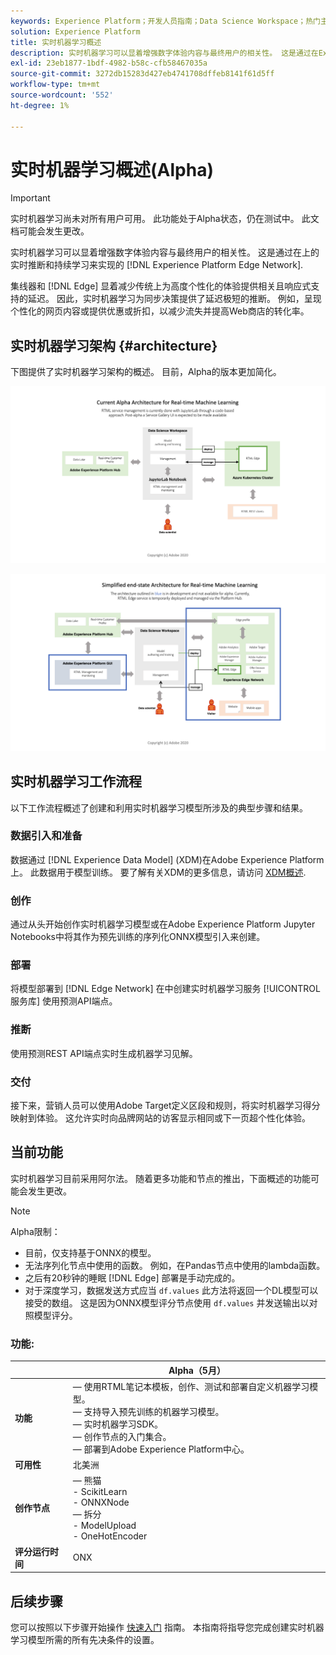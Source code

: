 ```yaml
---
keywords: Experience Platform；开发人员指南；Data Science Workspace；热门主题；实时机器学习；
solution: Experience Platform
title: 实时机器学习概述
description: 实时机器学习可以显着增强数字体验内容与最终用户的相关性。 这是通过在Experience Platform边缘网络上利用实时推断和持续学习来实现的。
exl-id: 23eb1877-1bdf-4982-b58c-cfb58467035a
source-git-commit: 3272db15283d427eb4741708dffeb8141f61d5ff
workflow-type: tm+mt
source-wordcount: '552'
ht-degree: 1%

---
```


# 实时机器学习概述(Alpha)

>[!IMPORTANT]
>
>实时机器学习尚未对所有用户可用。 此功能处于Alpha状态，仍在测试中。 此文档可能会发生更改。

实时机器学习可以显着增强数字体验内容与最终用户的相关性。 这是通过在上的实时推断和持续学习来实现的 [!DNL Experience Platform Edge Network].

集线器和 [!DNL Edge] 显着减少传统上为高度个性化的体验提供相关且响应式支持的延迟。 因此，实时机器学习为同步决策提供了延迟极短的推断。 例如，呈现个性化的网页内容或提供优惠或折扣，以减少流失并提高Web商店的转化率。

## 实时机器学习架构 {#architecture}

下图提供了实时机器学习架构的概述。 目前，Alpha的版本更加简化。

![阿尔法拱形](../images/rtml/alpha-arch.png)

![简化的概述](../images/rtml/end-to-end-arch.png)

## 实时机器学习工作流程

以下工作流程概述了创建和利用实时机器学习模型所涉及的典型步骤和结果。

### 数据引入和准备

数据通过 [!DNL Experience Data Model] (XDM)在Adobe Experience Platform上。 此数据用于模型训练。 要了解有关XDM的更多信息，请访问 [XDM概述](../../xdm/home.md).

### 创作

通过从头开始创作实时机器学习模型或在Adobe Experience Platform Jupyter Notebooks中将其作为预先训练的序列化ONNX模型引入来创建。

### 部署

将模型部署到 [!DNL Edge Network] 在中创建实时机器学习服务 [!UICONTROL 服务库] 使用预测API端点。

### 推断

使用预测REST API端点实时生成机器学习见解。

### 交付

接下来，营销人员可以使用Adobe Target定义区段和规则，将实时机器学习得分映射到体验。 这允许实时向品牌网站的访客显示相同或下一页超个性化体验。

## 当前功能

实时机器学习目前采用阿尔法。 随着更多功能和节点的推出，下面概述的功能可能会发生更改。

>[!NOTE]
>
> Alpha限制：
> - 目前，仅支持基于ONNX的模型。
> - 无法序列化节点中使用的函数。 例如，在Pandas节点中使用的lambda函数。
> - 之后有20秒钟的睡眠 [!DNL Edge] 部署是手动完成的。
> - 对于深度学习，数据发送方式应当 `df.values` 此方法将返回一个DL模型可以接受的数组。 这是因为ONNX模型评分节点使用 `df.values` 并发送输出以对照模型评分。


### 功能:

| | Alpha（5月） |
| --- | --- |
| **功能** |  — 使用RTML笔记本模板，创作、测试和部署自定义机器学习模型。 <br>  — 支持导入预先训练的机器学习模型。 <br>  — 实时机器学习SDK。 <br>  — 创作节点的入门集合。 <br>  — 部署到Adobe Experience Platform中心。 |
| **可用性** | 北美洲 |
| **创作节点** |  — 熊猫 <br> - ScikitLearn <br> - ONNXNode <br>  — 拆分 <br> - ModelUpload <br> - OneHotEncoder |
| **评分运行时间** | ONX |

## 后续步骤

您可以按照以下步骤开始操作 [快速入门](./getting-started.md) 指南。 本指南将指导您完成创建实时机器学习模型所需的所有先决条件的设置。
